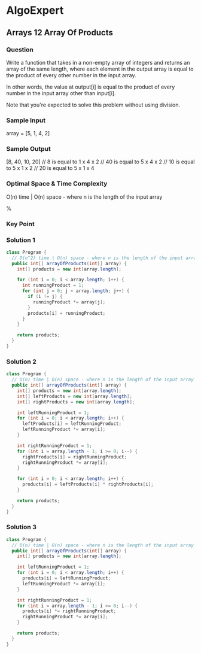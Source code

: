 # AlgoExpert

## Arrays 12 Array Of Products

### Question

Write a function that takes in a non-empty array of integers and returns an array of the same length, where each element in the output array is equal to the product of every other number in the input array.

In other words, the value at output[i] is equal to the product of every number in the input array other than input[i].

Note that you're expected to solve this problem without using division.

### Sample Input

array = [5, 1, 4, 2]

### Sample Output

[8, 40, 10, 20]
// 8 is equal to 1 x 4 x 2
// 40 is equal to 5 x 4 x 2
// 10 is equal to 5 x 1 x 2
// 20 is equal to 5 x 1 x 4

### Optimal Space & Time Complexity

O(n) time | O(n) space - where n is the length of the input array

%

### Key Point

### Solution 1

```java
class Program {
  // O(n^2) time | O(n) space - where n is the length of the input array
  public int[] arrayOfProducts(int[] array) {
    int[] products = new int[array.length];

    for (int i = 0; i < array.length; i++) {
      int runningProduct = 1;
      for (int j = 0; j < array.length; j++) {
        if (i != j) {
          runningProduct *= array[j];
        }
        products[i] = runningProduct;
      }
    }

    return products;
  }
}

```

### Solution 2

```java
class Program {
  // O(n) time | O(n) space - where n is the length of the input array
  public int[] arrayOfProducts(int[] array) {
    int[] products = new int[array.length];
    int[] leftProducts = new int[array.length];
    int[] rightProducts = new int[array.length];

    int leftRunningProduct = 1;
    for (int i = 0; i < array.length; i++) {
      leftProducts[i] = leftRunningProduct;
      leftRunningProduct *= array[i];
    }

    int rightRunningProduct = 1;
    for (int i = array.length - 1; i >= 0; i--) {
      rightProducts[i] = rightRunningProduct;
      rightRunningProduct *= array[i];
    }

    for (int i = 0; i < array.length; i++) {
      products[i] = leftProducts[i] * rightProducts[i];
    }

    return products;
  }
}

```

### Solution 3

```java
class Program {
  // O(n) time | O(n) space - where n is the length of the input array
  public int[] arrayOfProducts(int[] array) {
    int[] products = new int[array.length];

    int leftRunningProduct = 1;
    for (int i = 0; i < array.length; i++) {
      products[i] = leftRunningProduct;
      leftRunningProduct *= array[i];
    }

    int rightRunningProduct = 1;
    for (int i = array.length - 1; i >= 0; i--) {
      products[i] *= rightRunningProduct;
      rightRunningProduct *= array[i];
    }

    return products;
  }
}

```
